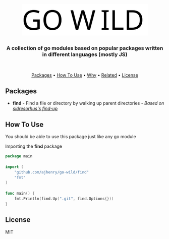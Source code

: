 <h1 align="center">
  <br>
  <a href="http://www.amitmerchant.com/electron-markdownify"><img src="./resources/images/logo.svg" alt="Markdownify" height="100"></a>
</h1>

<h3 align="center">A collection of go modules based on popular packages written in different languages (mostly JS)</h3><br/>

<!-- <p align="center">
  <a href="https://badge.fury.io/js/electron-markdownify">
    <img src="https://badge.fury.io/js/electron-markdownify.svg"
         alt="Gitter">
  </a>
  <a href="https://gitter.im/amitmerchant1990/electron-markdownify"><img src="https://badges.gitter.im/amitmerchant1990/electron-markdownify.svg"></a>
  <a href="https://saythanks.io/to/amitmerchant1990">
      <img src="https://img.shields.io/badge/SayThanks.io-%E2%98%BC-1EAEDB.svg">
  </a>
  <a href="https://www.paypal.me/AmitMerchant">
    <img src="https://img.shields.io/badge/$-donate-ff69b4.svg?maxAge=2592000&amp;style=flat">
  </a>
</p> -->

<p align="center">
  <a href="#key-features">Packages</a> •
  <a href="#how-to-use">How To Use</a> •
  <a href="#credits">Why</a> •
  <a href="#related">Related</a> •
  <a href="#license">License</a>
</p>

## Packages

- **find** - Find a file or directory by walking up parent directories - _Based on [sidresorhus's find-up](https://github.com/sindresorhus/find-up)_

## How To Use

You should be able to use this package just like any go module

Importing the **find** package

```go
package main

import (
    "github.com/ajhenry/go-wild/find"
    "fmt"
)

func main() {
    fmt.Println(find.Up(".git", find.Options{}))
}
```

## License

MIT